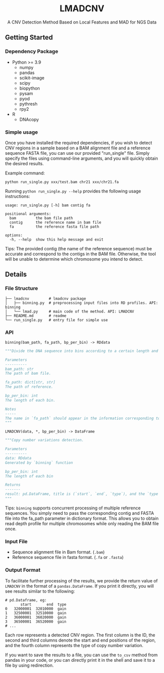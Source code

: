 <h1 align="center">
LMADCNV
</h1>
<p align="center">
 A CNV Detection Method Based on Local Features and MAD for NGS Data
</p>

## Getting Started

### Dependency Package

- Python >= 3.9
  - numpy
  - pandas
  - scikit-image
  - scipy
  - biopython
  - pysam
  - pyod
  - pythresh
  - rpy2
- R
  - DNAcopy

### Simple usage

Once you have installed the required dependencies, if you wish to detect CNV regions in a sample based on a BAM alignment file and a reference sequence FASTA file, you can use our provided "run_single" file. Simply specify the files using command-line arguments, and you will quickly obtain the desired results.

Example command:

```shell
python run_single.py xxx/test.bam chr21 xxx/chr21.fa
```

Running `python run_single.py --help` provides the following usage instructions:
```shell
usage: run_single.py [-h] bam contig fa

positional arguments:
  bam         the bam file path
  contig      the reference name in bam file
  fa          the reference fasta file path

options:
  -h, --help  show this help message and exit
```

Tips: The provided contig (the name of the reference sequence) must be accurate and correspond to the contigs in the BAM file. Otherwise, the tool will be unable to determine which chromosome you intend to detect.

## Details

### File Structure

```shell
├── lmadcnv         # lmadcnv package
│   ├── binning.py  # preprocessing input files into RD profiles. API: binning
│   └── lmad.py     # main code of the method. API: LMADCNV
├── README.md       # readme
└── run_single.py   # entry file for simple use
```

### API

`binning(bam_path, fa_path, bp_per_bin) -> RDdata`
```python
"""Divide the DNA sequence into bins according to a certain length and calculate the RD value of each bin.

Parameters
----------
bam_path: str
The path of bam file.

fa_path: dict[str, str]
The path of reference.

bp_per_bin: int
The length of each bin.

Notes
-----
The name in `fa_path` should appear in the information corresponding to the bam file, otherwise an exception will be thrown.
"""
```

`LMADCNV(data, *, bp_per_bin) -> DataFrame`
```python
"""Copy number variations detection.

Parameters
----------
data: RDdata
Generated by `binning` function

bp_per_bin: int
The length of each bin

Returns
-------
result: pd.DataFrame, title is (`start`, `end`, `type`), and the `type` contains (gain|loss)
"""
```

Tips: `binning` supports concurrent processing of multiple reference sequences. You simply need to pass the corresponding contig and FASTA file into the fa_path parameter in dictionary format. This allows you to obtain read depth profile for multiple chromosomes while only reading the BAM file once.

### Input File

- Sequence alignment file in Bam format. (`.bam`)
- Reference sequence file in fasta format. (`.fa` or `.fasta`)

### Output Format

To facilitate further processing of the results, we provide the return value of `LMADCNV` in the format of a `pandas.DataFrame`. If you print it directly, you will see results similar to the following:

```shell
# pd.Dataframe, eg:
       start       end  type
0   32000001  32010000  gain
1   32500001  32510000  gain
2   36000001  36020000  gain
3   36500001  36520000  gain
# ...
```

Each row represents a detected CNV region. The first column is the ID, the second and third columns denote the start and end positions of the region, and the fourth column represents the type of copy number variation.

If you want to save the results to a file, you can use the `to_csv` method from pandas in your code, or you can directly print it in the shell and save it to a file by using redirection.

